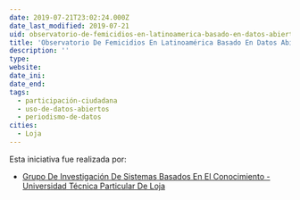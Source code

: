 ```yaml
---
date: 2019-07-21T23:02:24.000Z
date_last_modified: 2019-07-21
uid: observatorio-de-femicidios-en-latinoamerica-basado-en-datos-abiertos-enlazados-y-web-semantica-lod4vida-linked-open-data-por-la-vida
title: 'Observatorio De Femicidios En Latinoamérica Basado En Datos Abiertos Enlazados Y Web Semántica (Lod4Vida, Linked Open Data Por La Vida)'
description: ''
type: 
website: 
date_ini: 
date_end: 
tags:
  - participación-ciudadana
  - uso-de-datos-abiertos
  - periodismo-de-datos
cities: 
  - Loja
---
```


Esta iniciativa fue realizada por:

- [Grupo De Investigación De Sistemas Basados En El Conocimiento - Universidad Técnica Particular De Loja](/organizaciones/grupo-de-investigacion-de-sistemas-basados-en-el-conocimiento-universidad-tecnica-particular-de-loja)
